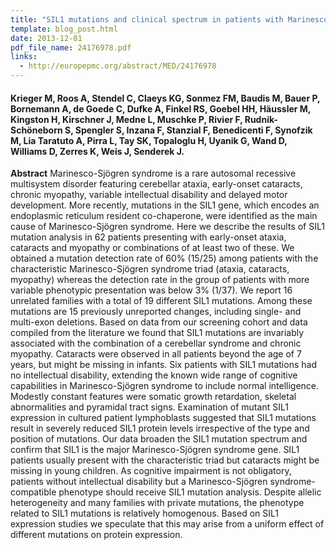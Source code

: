```yaml
---
title: "SIL1 mutations and clinical spectrum in patients with Marinesco-Sjogren syndrome"
template: blog_post.html 
date: 2013-12-01
pdf_file_name: 24176978.pdf
links:
  - http://europepmc.org/abstract/MED/24176978
---
```


#### Krieger M, Roos A, Stendel C, Claeys KG, Sonmez FM, Baudis M, Bauer P, Bornemann A, de Goede C, Dufke A, Finkel RS, Goebel HH, Häussler M, Kingston H, Kirschner J, Medne L, Muschke P, Rivier F, Rudnik-Schöneborn S, Spengler S, Inzana F, Stanzial F, Benedicenti F, Synofzik M, Lia Taratuto A, Pirra L, Tay SK, Topaloglu H, Uyanik G, Wand D, Williams D, Zerres K, Weis J, Senderek J.

**Abstract** Marinesco-Sjögren syndrome is a rare autosomal recessive multisystem disorder featuring cerebellar ataxia, early-onset cataracts, chronic myopathy, variable intellectual disability and delayed motor development. More recently, mutations in the SIL1 gene, which encodes an endoplasmic reticulum resident co-chaperone, were identified as the main cause of Marinesco-Sjögren syndrome. Here we describe the results of SIL1 mutation analysis in 62 patients presenting with early-onset ataxia, cataracts and myopathy or combinations of at least two of these. We obtained a mutation detection rate of 60% (15/25) among patients with the characteristic Marinesco-Sjögren syndrome triad (ataxia, cataracts, myopathy) whereas the detection rate in the group of patients with more variable phenotypic presentation was below 3% (1/37). We report 16 unrelated families with a total of 19 different SIL1 mutations. Among these mutations are 15 previously unreported changes, including single- and multi-exon deletions. Based on data from our screening cohort and data compiled from the literature we found that SIL1 mutations are invariably associated with the combination of a cerebellar syndrome and chronic myopathy. Cataracts were observed in all patients beyond the age of 7 years, but might be missing in infants. Six patients with SIL1 mutations had no intellectual disability, extending the known wide range of cognitive capabilities in Marinesco-Sjögren syndrome to include normal intelligence. Modestly constant features were somatic growth retardation, skeletal abnormalities and pyramidal tract signs. Examination of mutant SIL1 expression in cultured patient lymphoblasts suggested that SIL1 mutations result in severely reduced SIL1 protein levels irrespective of the type and position of mutations. Our data broaden the SIL1 mutation spectrum and confirm that SIL1 is the major Marinesco-Sjögren syndrome gene. SIL1 patients usually present with the characteristic triad but cataracts might be missing in young children. As cognitive impairment is not obligatory, patients without intellectual disability but a Marinesco-Sjögren syndrome-compatible phenotype should receive SIL1 mutation analysis. Despite allelic heterogeneity and many families with private mutations, the phenotype related to SIL1 mutations is relatively homogenous. Based on SIL1 expression studies we speculate that this may arise from a uniform effect of different mutations on protein expression.

